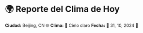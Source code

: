 # 🌍 Reporte del Clima de Hoy

**Ciudad:** Beijing, CN 🌐
**Clima:** 🌈 Cielo claro
**Fecha:** 📅 31, 10, 2024 🚀

